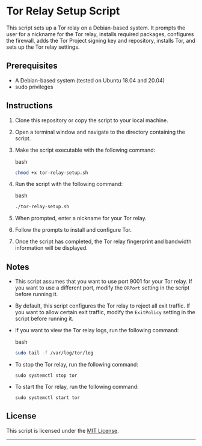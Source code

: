 Tor Relay Setup Script
======================

This script sets up a Tor relay on a Debian-based system. It prompts the user for a nickname for the Tor relay, installs required packages, configures the firewall, adds the Tor Project signing key and repository, installs Tor, and sets up the Tor relay settings.

Prerequisites
-------------

*   A Debian-based system (tested on Ubuntu 18.04 and 20.04)
*   sudo privileges

Instructions
------------

1.  Clone this repository or copy the script to your local machine.
    
2.  Open a terminal window and navigate to the directory containing the script.
    
3.  Make the script executable with the following command:
    
    bash
    
    ```bash
    chmod +x tor-relay-setup.sh
    ```
    
4.  Run the script with the following command:
    
    bash
    
    ```bash
    ./tor-relay-setup.sh
    ```
    
5.  When prompted, enter a nickname for your Tor relay.
    
6.  Follow the prompts to install and configure Tor.
    
7.  Once the script has completed, the Tor relay fingerprint and bandwidth information will be displayed.
    

Notes
-----

*   This script assumes that you want to use port 9001 for your Tor relay. If you want to use a different port, modify the `ORPort` setting in the script before running it.
    
*   By default, this script configures the Tor relay to reject all exit traffic. If you want to allow certain exit traffic, modify the `ExitPolicy` setting in the script before running it.
    
*   If you want to view the Tor relay logs, run the following command:
    
    bash
    
    ```bash
    sudo tail -f /var/log/tor/log
    ```
    
*   To stop the Tor relay, run the following command:
    
    ```
    sudo systemctl stop tor
    ```
    
*   To start the Tor relay, run the following command:
    
    ```
    sudo systemctl start tor
    ```
    

License
-------

This script is licensed under the [MIT License](https://github.com/username/repo/blob/master/LICENSE).

---

